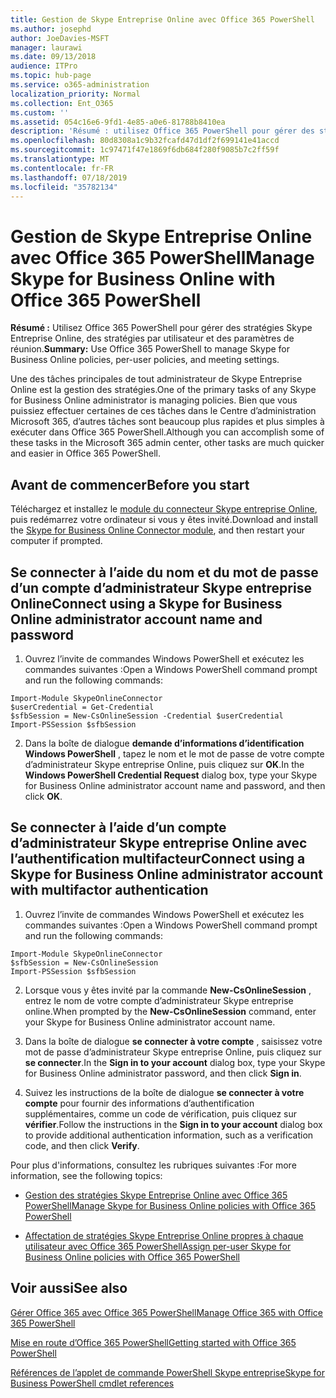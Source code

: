 ```yaml
---
title: Gestion de Skype Entreprise Online avec Office 365 PowerShell
ms.author: josephd
author: JoeDavies-MSFT
manager: laurawi
ms.date: 09/13/2018
audience: ITPro
ms.topic: hub-page
ms.service: o365-administration
localization_priority: Normal
ms.collection: Ent_O365
ms.custom: ''
ms.assetid: 054c16e6-9fd1-4e85-a0e6-81788b8410ea
description: 'Résumé : utilisez Office 365 PowerShell pour gérer des stratégies Skype Entreprise Online, des stratégies par utilisateur et des paramètres de réunion.'
ms.openlocfilehash: 80d8308a1c9b32fcafd47d1df2f699141e41accd
ms.sourcegitcommit: 1c97471f47e1869f6db684f280f9085b7c2ff59f
ms.translationtype: MT
ms.contentlocale: fr-FR
ms.lasthandoff: 07/18/2019
ms.locfileid: "35782134"
---
```

# <a name="manage-skype-for-business-online-with-office-365-powershell"></a><span data-ttu-id="fa234-103">Gestion de Skype Entreprise Online avec Office 365 PowerShell</span><span class="sxs-lookup"><span data-stu-id="fa234-103">Manage Skype for Business Online with Office 365 PowerShell</span></span>

 <span data-ttu-id="fa234-104">**Résumé :** Utilisez Office 365 PowerShell pour gérer des stratégies Skype Entreprise Online, des stratégies par utilisateur et des paramètres de réunion.</span><span class="sxs-lookup"><span data-stu-id="fa234-104">**Summary:** Use Office 365 PowerShell to manage Skype for Business Online policies, per-user policies, and meeting settings.</span></span>
  
<span data-ttu-id="fa234-105">Une des tâches principales de tout administrateur de Skype Entreprise Online est la gestion des stratégies.</span><span class="sxs-lookup"><span data-stu-id="fa234-105">One of the primary tasks of any Skype for Business Online administrator is managing policies.</span></span> <span data-ttu-id="fa234-106">Bien que vous puissiez effectuer certaines de ces tâches dans le Centre d’administration Microsoft 365, d’autres tâches sont beaucoup plus rapides et plus simples à exécuter dans Office 365 PowerShell.</span><span class="sxs-lookup"><span data-stu-id="fa234-106">Although you can accomplish some of these tasks in the Microsoft 365 admin center, other tasks are much quicker and easier in Office 365 PowerShell.</span></span> 

## <a name="before-you-start"></a><span data-ttu-id="fa234-107">Avant de commencer</span><span class="sxs-lookup"><span data-stu-id="fa234-107">Before you start</span></span>

<span data-ttu-id="fa234-108">Téléchargez et installez le [module du connecteur Skype entreprise Online](https://www.microsoft.com/en-us/download/details.aspx?id=39366), puis redémarrez votre ordinateur si vous y êtes invité.</span><span class="sxs-lookup"><span data-stu-id="fa234-108">Download and install the [Skype for Business Online Connector module](https://www.microsoft.com/en-us/download/details.aspx?id=39366), and then restart your computer if prompted.</span></span>


## <a name="connect-using-a-skype-for-business-online-administrator-account-name-and-password"></a><span data-ttu-id="fa234-109">Se connecter à l’aide du nom et du mot de passe d’un compte d’administrateur Skype entreprise Online</span><span class="sxs-lookup"><span data-stu-id="fa234-109">Connect using a Skype for Business Online administrator account name and password</span></span>

1. <span data-ttu-id="fa234-110">Ouvrez l’invite de commandes Windows PowerShell et exécutez les commandes suivantes :</span><span class="sxs-lookup"><span data-stu-id="fa234-110">Open a Windows PowerShell command prompt and run the following commands:</span></span> 
    
  ```
  Import-Module SkypeOnlineConnector
  $userCredential = Get-Credential
  $sfbSession = New-CsOnlineSession -Credential $userCredential
  Import-PSSession $sfbSession
  ```

2. <span data-ttu-id="fa234-111">Dans la boîte de dialogue **demande d’informations d’identification Windows PowerShell** , tapez le nom et le mot de passe de votre compte d’administrateur Skype entreprise Online, puis cliquez sur **OK**.</span><span class="sxs-lookup"><span data-stu-id="fa234-111">In the **Windows PowerShell Credential Request** dialog box, type your Skype for Business Online administrator account name and password, and then click **OK**.</span></span>


## <a name="connect-using-a-skype-for-business-online-administrator-account-with-multifactor-authentication"></a><span data-ttu-id="fa234-112">Se connecter à l’aide d’un compte d’administrateur Skype entreprise Online avec l’authentification multifacteur</span><span class="sxs-lookup"><span data-stu-id="fa234-112">Connect using a Skype for Business Online administrator account with multifactor authentication</span></span>

1. <span data-ttu-id="fa234-113">Ouvrez l’invite de commandes Windows PowerShell et exécutez les commandes suivantes :</span><span class="sxs-lookup"><span data-stu-id="fa234-113">Open a Windows PowerShell command prompt and run the following commands:</span></span>

  ```
  Import-Module SkypeOnlineConnector
  $sfbSession = New-CsOnlineSession
  Import-PSSession $sfbSession
  ```

2. <span data-ttu-id="fa234-114">Lorsque vous y êtes invité par la commande **New-CsOnlineSession** , entrez le nom de votre compte d’administrateur Skype entreprise online.</span><span class="sxs-lookup"><span data-stu-id="fa234-114">When prompted by the **New-CsOnlineSession** command, enter your Skype for Business Online administrator account name.</span></span>

3. <span data-ttu-id="fa234-115">Dans la boîte de dialogue **se connecter à votre compte** , saisissez votre mot de passe d’administrateur Skype entreprise Online, puis cliquez sur **se connecter**.</span><span class="sxs-lookup"><span data-stu-id="fa234-115">In the **Sign in to your account** dialog box, type your Skype for Business Online administrator password, and then click **Sign in**.</span></span>

4. <span data-ttu-id="fa234-116">Suivez les instructions de la boîte de dialogue **se connecter à votre compte** pour fournir des informations d’authentification supplémentaires, comme un code de vérification, puis cliquez sur **vérifier**.</span><span class="sxs-lookup"><span data-stu-id="fa234-116">Follow the instructions in the **Sign in to your account** dialog box to provide additional authentication information, such as a verification code, and then click **Verify**.</span></span>

<span data-ttu-id="fa234-117">Pour plus d'informations, consultez les rubriques suivantes :</span><span class="sxs-lookup"><span data-stu-id="fa234-117">For more information, see the following topics:</span></span>
  
- [<span data-ttu-id="fa234-118">Gestion des stratégies Skype Entreprise Online avec Office 365 PowerShell</span><span class="sxs-lookup"><span data-stu-id="fa234-118">Manage Skype for Business Online policies with Office 365 PowerShell</span></span>](manage-skype-for-business-online-policies-with-office-365-powershell.md)
    
- [<span data-ttu-id="fa234-119">Affectation de stratégies Skype Entreprise Online propres à chaque utilisateur avec Office 365 PowerShell</span><span class="sxs-lookup"><span data-stu-id="fa234-119">Assign per-user Skype for Business Online policies with Office 365 PowerShell</span></span>](assign-per-user-skype-for-business-online-policies-with-office-365-powershell.md)
    
## <a name="see-also"></a><span data-ttu-id="fa234-120">Voir aussi</span><span class="sxs-lookup"><span data-stu-id="fa234-120">See also</span></span>

[<span data-ttu-id="fa234-121">Gérer Office 365 avec Office 365 PowerShell</span><span class="sxs-lookup"><span data-stu-id="fa234-121">Manage Office 365 with Office 365 PowerShell</span></span>](manage-office-365-with-office-365-powershell.md)
  
[<span data-ttu-id="fa234-122">Mise en route d’Office 365 PowerShell</span><span class="sxs-lookup"><span data-stu-id="fa234-122">Getting started with Office 365 PowerShell</span></span>](getting-started-with-office-365-powershell.md)

[<span data-ttu-id="fa234-123">Références de l’applet de commande PowerShell Skype entreprise</span><span class="sxs-lookup"><span data-stu-id="fa234-123">Skype for Business PowerShell cmdlet references</span></span>](https://docs.microsoft.com/powershell/module/skype/?view=skype-ps)

